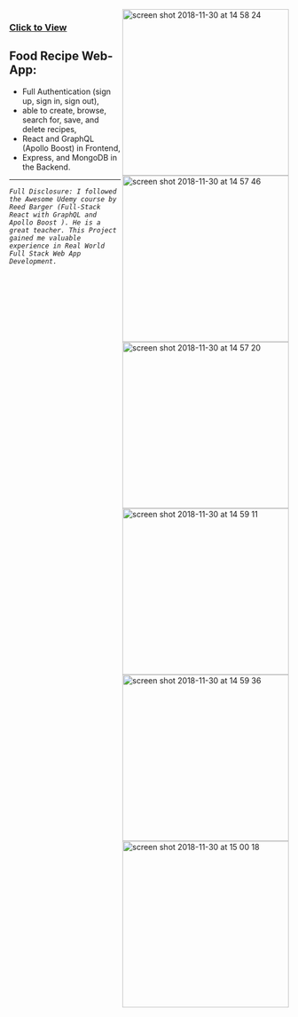 

<span>
 
  <img align="right" width="300" alt="screen shot 2018-11-30 at 14 58 24" src="https://user-images.githubusercontent.com/9574723/49294372-1137e800-f4b3-11e8-8f69-7abc044dfc3c.png">

  <img align="right" width="300" alt="screen shot 2018-11-30 at 14 57 46" src="https://user-images.githubusercontent.com/9574723/49294379-1301ab80-f4b3-11e8-8f95-9409fe99240b.png">

  <img align="right" width="300" alt="screen shot 2018-11-30 at 14 57 20" src="https://user-images.githubusercontent.com/9574723/49294384-15fc9c00-f4b3-11e8-9a31-c38382e65483.png">

  <img align="right" width="300" alt="screen shot 2018-11-30 at 14 59 11" src="https://user-images.githubusercontent.com/9574723/49294388-17c65f80-f4b3-11e8-9366-50413dc5aead.png">

  <img align="right" width="300" alt="screen shot 2018-11-30 at 14 59 36" src="https://user-images.githubusercontent.com/9574723/49294392-1a28b980-f4b3-11e8-9af6-cbc30a6dfd37.png">

  <img align="right" width="300" alt="screen shot 2018-11-30 at 15 00 18" src="https://user-images.githubusercontent.com/9574723/49294395-1c8b1380-f4b3-11e8-9bd2-3a8d1d7f451b.png">

</span>




### [Click to View](https://react-graphql-apollo-recipes.herokuapp.com/)


## Food Recipe Web-App:
- Full Authentication (sign up, sign in, sign out), 
- able to create, browse, search for, save, and delete recipes,
- React and GraphQL (Apollo Boost) in Frontend, 
- Express, and MongoDB in the Backend.

---

 *`Full Disclosure: I followed the Awesome Udemy course by Reed Barger (Full-Stack React with GraphQL and Apollo Boost
). He is a great teacher. This Project gained me valuable experience in Real World Full Stack Web App Development.`*


 


